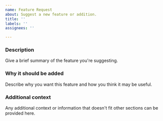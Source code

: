 ```yaml
---
name: Feature Request
about: Suggest a new feature or addition.
title: ''
labels: ''
assignees: ''

---
```


<!-- Please follow this template as closely as possible. You may edit it where necessary if your issue requires it, but make sure to provide all required information. -->

### Description
Give a brief summary of the feature you're suggesting.

### Why it should be added
Describe why you want this feature and how you think it may be useful.

### Additional context
Any additional context or information that doesn't fit other sections can be provided here.
